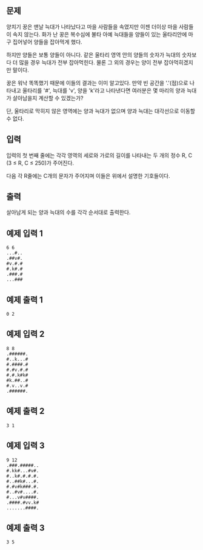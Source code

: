 ## 문제
양치기 꿍은 맨날 늑대가 나타났다고 마을 사람들을 속였지만 이젠 더이상 마을 사람들이 속지 않는다. 화가 난 꿍은 복수심에 불타 아예 늑대들을 양들이 있는 울타리안에 마구 집어넣어 양들을 잡아먹게 했다.

하지만 양들은 보통 양들이 아니다. 같은 울타리 영역 안의 양들의 숫자가 늑대의 숫자보다 더 많을 경우 늑대가 전부 잡아먹힌다. 물론 그 외의 경우는 양이 전부 잡아먹히겠지만 말이다.

꿍은 워낙 똑똑했기 때문에 이들의 결과는 이미 알고있다. 만약 빈 공간을 '.'(점)으로 나타내고 울타리를 '#', 늑대를 'v', 양을 'k'라고 나타낸다면 여러분은 몇 마리의 양과 늑대가 살아남을지 계산할 수 있겠는가?

단, 울타리로 막히지 않은 영역에는 양과 늑대가 없으며 양과 늑대는 대각선으로 이동할 수 없다.

## 입력
입력의 첫 번째 줄에는 각각 영역의 세로와 가로의 길이를 나타내는 두 개의 정수 R, C (3 ≤ R, C ≤ 250)가 주어진다.

다음 각 R줄에는 C개의 문자가 주어지며 이들은 위에서 설명한 기호들이다.

## 출력
살아남게 되는 양과 늑대의 수를 각각 순서대로 출력한다.

## 예제 입력 1 
```
6 6
...#..
.##v#.
#v.#.#
#.k#.#
.###.#
...###
```
## 예제 출력 1 
```
0 2
```
## 예제 입력 2 
```
8 8
.######.
#..k...#
#.####.#
#.#v.#.#
#.#.k#k#
#k.##..#
#.v..v.#
.######.
```
## 예제 출력 2 
```
3 1
```
## 예제 입력 3 
```
9 12
.###.#####..
#.kk#...#v#.
#..k#.#.#.#.
#..##k#...#.
#.#v#k###.#.
#..#v#....#.
#...v#v####.
.####.#vv.k#
.......####.
```
## 예제 출력 3 
```
3 5
```